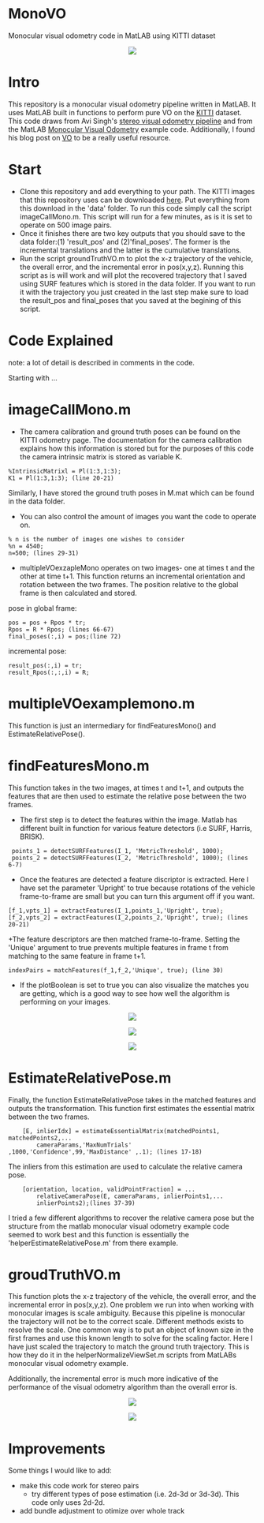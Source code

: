 # MonoVO
Monocular visual odometry code in MatLAB using KITTI dataset
<p align="center">
  <img src="https://github.com/laurachrobak/MonoVO/blob/master/images/VOplot.png?raw=true"/>
</p>

# Intro

This repository is a monocular visual odometry pipeline written in MatLAB. It uses MatLAB built in functions to perform pure VO on the [KITTI](http://www.cvlibs.net/datasets/kitti/eval_odometry.php) dataset. This code draws from Avi Singh's [stereo visual odometry pipeline](https://github.com/avisingh599/vo-howard08/blob/master/README.md) and from the MatLAB [Monocular Visual Odometry](https://www.mathworks.com/help/vision/examples/monocular-visual-odometry.html) example code. Additionally, I found his blog post on [VO](https://avisingh599.github.io/vision/visual-odometry-full/) to be a really useful resource.

# Start
+ Clone this repository and add everything to your path. The KITTI images that this repository uses can be downloaded [here](https://umich.box.com/s/6w93aipmshjyjropkrd8ouzk17iamyaj). Put everything from this download in the 'data' folder. To run this code simply call the script imageCallMono.m. This script will run for a few minutes, as is it is set to operate on 500 image pairs. 
+ Once it finishes there are two key outputs that you should save to the data folder:(1) 'result_pos' and (2)'final_poses'. The former is the incremental translations and the latter is the cumulative translations. 
+ Run the script groundTruthVO.m to plot the x-z trajectory of the vehicle, the overall error, and the incremental error in pos(x,y,z). Running this script as is will work and will plot the recovered trajectory that I saved using SURF features which is stored in the data folder. If you want to run it with the trajectory you just created in the last step make sure to load the result_pos and final_poses that you saved at the begining of this script. 

# Code Explained
note: a lot of detail is described in comments in the code.

Starting with ...

# imageCallMono.m

+ The camera calibration and ground truth poses can be found on the KITTI odometry page. The documentation for the camera calibration explains how this information is stored but for the purposes of this code the camera intrinsic matrix is stored as variable K. 
```
%IntrinsicMatrixl = Pl(1:3,1:3);
K1 = Pl(1:3,1:3); (line 20-21)
```
Similarly, I have stored the ground truth poses in M.mat which can be found in the data folder. 

+ You can also control the amount of images you want the code to operate on. 
```
% n is the number of images one wishes to consider
%n = 4540;
n=500; (lines 29-31)
```
+ multipleVOexzapleMono operates on two images- one at times t and the other at time t+1. This function returns an incremental orientation and rotation between the two frames. The position relative to the global frame is then calculated and stored. 

pose in global frame:
```
pos = pos + Rpos * tr;
Rpos = R * Rpos; (lines 66-67)
final_poses(:,i) = pos;(line 72)
```
incremental pose:
```
result_pos(:,i) = tr;
result_Rpos(:,:,i) = R;
```
# multipleVOexamplemono.m
This function is just an intermediary for findFeaturesMono() and EstimateRelativePose().

# findFeaturesMono.m

This function takes in the two images, at times t and t+1, and outputs the features that are then used to estimate the relative pose between the two frames. 

+ The first step is to detect the features within the image. Matlab has different built in function for various feature detectors (i.e SURF, Harris, BRISK). 
```
 points_1 = detectSURFFeatures(I_1, 'MetricThreshold', 1000);
 points_2 = detectSURFFeatures(I_2, 'MetricThreshold', 1000); (lines 6-7)
 ```
+ Once the features are detected a feature discriptor is extracted. Here I have set the parameter 'Upright' to true because rotations of the vehicle frame-to-frame are small but you can turn this argument off if you want. 
```
[f_1,vpts_1] = extractFeatures(I_1,points_1,'Upright', true);
[f_2,vpts_2] = extractFeatures(I_2,points_2,'Upright', true); (lines 20-21)
```
+The feature descriptors are then matched frame-to-frame. Setting the 'Unique' argument to true prevents multiple features in frame t from matching to the same feature in frame t+1.  
```
indexPairs = matchFeatures(f_1,f_2,'Unique', true); (line 30)
```
+ If the plotBoolean is set to true you can also visualize the matches you are getting, which is a good way to see how well the algorithm is performing on your images. 
<p align="center">
  <img src="https://github.com/laurachrobak/MonoVO/blob/master/images/Left-t-features.png?raw=true"/>
</p>
<p align="center">
  <img src="https://github.com/laurachrobak/MonoVO/blob/master/images/Left-tplus1-features.png?raw=true"/>
</p>
<p align="center">
  <img src="https://github.com/laurachrobak/MonoVO/blob/master/images/matched-features.png?raw=true"/>
</p>

# EstimateRelativePose.m
Finally, the function EstimateRelativePose takes in the matched features and outputs the transformation. This function first estimates the essential matrix between the two frames.
```
    [E, inlierIdx] = estimateEssentialMatrix(matchedPoints1, matchedPoints2,...
        cameraParams,'MaxNumTrials' ,1000,'Confidence',99,'MaxDistance' ,.1); (lines 17-18)
```
The inliers from this estimation are used to calculate the relative camera pose. 
```
    [orientation, location, validPointFraction] = ...
        relativeCameraPose(E, cameraParams, inlierPoints1,...
        inlierPoints2);(lines 37-39)
```
I tried a few different algorithms to recover the relative camera pose but the structure from the matlab monocular visual odometry example code seemed to work best and this function is essentially the 'helperEstimateRelativePose.m' from there example.

# groudTruthVO.m
This function plots the x-z trajectory of the vehicle, the overall error, and the incremental error in pos(x,y,z). One problem we run into when working with monocular images is scale ambiguity. Because this pipeline is monocular the trajectory will not be to the correct scale. Different methods exists to resolve the scale. One common way is to put an object of known size in the first frames and use this known length to solve for the scaling factor. Here I have just scaled the trajectory to match the ground truth trajectory. This is how they do it in the helperNormalizeViewSet.m scripts from MatLABs monocular visual odometry example. 

Additionally, the incremental error is much more indicative of the performance of the visual odometry algorithm than the overall error is. 
<p align="center">
  <img src="https://github.com/laurachrobak/MonoVO/blob/master/error_plot_in1.jpg?raw=true"/>
</p>
<p align="center">
  <img src="https://github.com/laurachrobak/MonoVO/blob/master/errorplot_BRISK.jpg?raw=true"/>
</p>

# Improvements
Some things I would like to add:
* make this code work for stereo pairs
  * try different types of pose estimation (i.e. 2d-3d or 3d-3d). This code only uses 2d-2d. 
* add bundle adjustment to otimize over whole track


